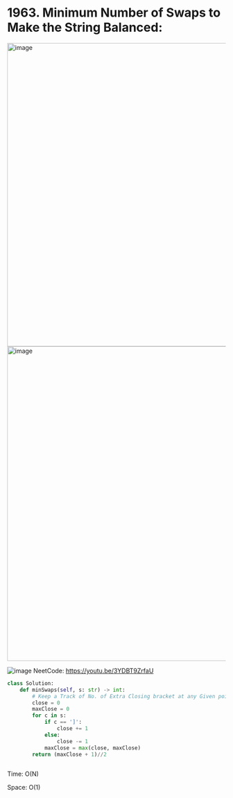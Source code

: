 # 1963. Minimum Number of Swaps to Make the String Balanced:

<img width="700" alt="image" src="https://user-images.githubusercontent.com/35987583/167821399-b3964483-752f-492f-9cc3-14b9b6d69e36.png">
<img width="726" alt="image" src="https://user-images.githubusercontent.com/35987583/167821536-62c2f4db-be6c-4038-8c99-e9491b1f267d.png">

![image](https://user-images.githubusercontent.com/35987583/167824201-2ff67263-8c94-4f38-bfd4-53360816ff69.png)
NeetCode: https://youtu.be/3YDBT9ZrfaU



```python
class Solution:
    def minSwaps(self, s: str) -> int:
        # Keep a Track of No. of Extra Closing bracket at any Given point
        close = 0
        maxClose = 0
        for c in s:
            if c == ']':
                close += 1
            else:
                close -= 1
            maxClose = max(close, maxClose)                
        return (maxClose + 1)//2
        
```

Time: O(N)

Space: O(1)
